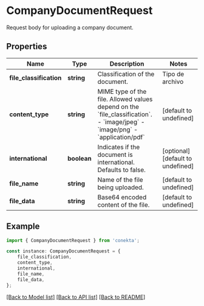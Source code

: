 # CompanyDocumentRequest

Request body for uploading a company document.

## Properties

Name | Type | Description | Notes
------------ | ------------- | ------------- | -------------
**file_classification** | **string** | Classification of the document.  | Tipo de archivo              | Descripción                                               | | :--------------------------- | :-------------------------------------------------------- | | &#x60;id_legal_representative&#x60;      | identificación oficial frente                             | | &#x60;id_legal_representative_back&#x60; | identificación oficial atrás                              | | &#x60;cfdi&#x60;                         | Prueba de situación fiscal                                | | &#x60;constitutive_act_basic&#x60;       | Acta constitutiva                                         | | &#x60;proof_of_address&#x60;             | Comprobante de domicilio del negocio                      | | &#x60;power_of_attonery&#x60;            | Poderes de representación                                 | | &#x60;deposit_account_cover&#x60;        | Carátula de la cuenta de depósito                         | | &#x60;permit_casino&#x60;                | Permiso ante SEGOB                                        | | &#x60;license_sanitation&#x60;           | Licencia sanitaria de COFEPRIS                            | | &#x60;registration_tourism&#x60;         | Inscripción ante el Registro Nacional de Turismo (SECTUR) |  | [default to undefined]
**content_type** | **string** | MIME type of the file. Allowed values depend on the &#x60;file_classification&#x60;. - &#x60;image/jpeg&#x60; - &#x60;image/png&#x60; - &#x60;application/pdf&#x60;  | [default to undefined]
**international** | **boolean** | Indicates if the document is international. Defaults to false. | [optional] [default to undefined]
**file_name** | **string** | Name of the file being uploaded. | [default to undefined]
**file_data** | **string** | Base64 encoded content of the file. | [default to undefined]

## Example

```typescript
import { CompanyDocumentRequest } from 'conekta';

const instance: CompanyDocumentRequest = {
    file_classification,
    content_type,
    international,
    file_name,
    file_data,
};
```

[[Back to Model list]](../README.md#documentation-for-models) [[Back to API list]](../README.md#documentation-for-api-endpoints) [[Back to README]](../README.md)
